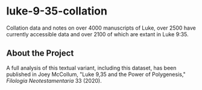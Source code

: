 # luke-9-35-collation
Collation data and notes on over 4000 manuscripts of Luke, over 2500 have currently accessible data and over 2100 of which are extant in Luke 9:35.

## About the Project

A full analysis of this textual variant, including this dataset, has been published in Joey McCollum, "Luke 9,35 and the Power of Polygenesis," _Filología Neotestamentaria_ 33 (2020).
